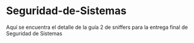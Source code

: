 # Seguridad-de-Sistemas
Aquí se encuentra el detalle de la guía 2 de sniffers para la entrega final de Seguridad de Sistemas
